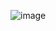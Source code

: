![image](https://user-images.githubusercontent.com/76027425/198797501-bd7d085a-062f-4475-9cf8-8ddfc85357c7.png)
